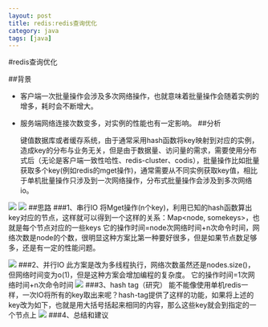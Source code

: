 ```yaml
---
layout: post
title: redis:redis查询优化
category: java 
tags: [java]
---
```


#redis查询优化


##背景
  
- 客户端一次批量操作会涉及多次网络操作，也就意味着批量操作会随着实例的增多，耗时会不断增大。  

- 服务端网络连接次数变多，对实例的性能也有一定影响。
##分析

   键值数据库或者缓存系统，由于通常采用hash函数将key映射到对应的实例，造成key的分布与业务无关，但是由于数据量、访问量的需求，需要使用分布式后（无论是客户端一致性哈性、redis-cluster、codis），批量操作比如批量获取多个key(例如redis的mget操作)，通常需要从不同实例获取key值，相比于单机批量操作只涉及到一次网络操作，分布式批量操作会涉及到多次网络io。

![](http://dl2.iteye.com/upload/attachment/0113/7336/d8e260f2-0b1a-3fc8-bc9d-78b4e19a2ad6.png)
![](http://dl2.iteye.com/upload/attachment/0113/7334/557375ef-42de-34c7-befa-445129a74a6c.png)
##思路
###1、串行IO
将Mget操作(n个key)，利用已知的hash函数算出key对应的节点，这样就可以得到一个这样的关系：Map<node, somekeys>，也就是每个节点对应的一些keys
它的操作时间=node次网络时间+n次命令时间，网络次数是node的个数，很明显这种方案比第一种要好很多，但是如果节点数足够多，还是有一定的性能问题。

![](http://dl2.iteye.com/upload/attachment/0113/5599/a6e24459-5bca-3c42-b555-97f3c7c2d4f7.png)
###2、并行IO
此方案是改为多线程执行，网络次数虽然还是nodes.size()，但网络时间变为o(1)，但是这种方案会增加编程的复杂度。   它的操作时间=1次网络时间+n次命令时间
![](http://dl2.iteye.com/upload/attachment/0113/5653/668355e5-34f7-30a2-aee3-b4eb8b8dae68.png)
###3、hash tag（研究）
能不能像使用单机redis一样，一次IO将所有的key取出来呢？hash-tag提供了这样的功能，如果将上述的key改为如下，也就是用大括号括起来相同的内容，那么这些key就会到指定的一个节点上
![](http://dl2.iteye.com/upload/attachment/0113/5657/8b42b6fb-91d0-367b-b72d-fd01f81c78d4.png)
###4、总结和建议
